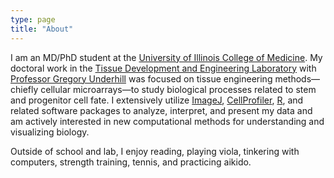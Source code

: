 ```yaml
---
type: page
title: "About"
---
```


<!-- <div class="units-row"> <div class="unit-25">
<p><figure><img src="/img/portrait.jpg" width=175></figure></p>
</div> -->

<div class="unit-75">

I am an MD/PhD student at the [University of Illinois College of Medicine](http://medicine.uic.edu/). My doctoral work in the [Tissue Development and Engineering Laboratory](http://underhill.bioen.illinois.edu/) with [Professor Gregory Underhill](https://bioengineering.illinois.edu/directory/profile/gunderhi) was focused on tissue engineering methods—chiefly cellular microarrays—to study biological processes related to stem and progenitor cell fate. I extensively utilize [ImageJ](https://imagej.nih.gov/ij/), [CellProfiler](http://cellprofiler.org/), [R](https://www.r-project.org/), and related software packages to analyze, interpret, and present my data and am actively interested in new computational methods for understanding and visualizing biology.

Outside of school and lab, I enjoy reading, playing viola, tinkering with computers, strength training, tennis, and practicing aikido.
